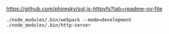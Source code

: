 https://github.com/phiresky/sql.js-httpvfs?tab=readme-ov-file

```
./node_modules/.bin/webpack --mode=development
./node_modules/.bin/http-server
```
